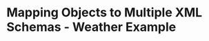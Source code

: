 Mapping Objects to Multiple XML Schemas - Weather Example
=========================================================